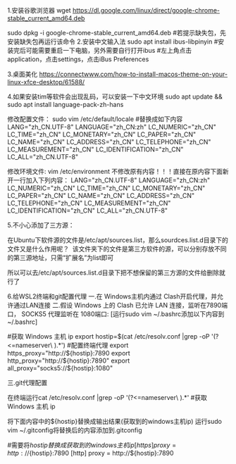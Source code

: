 1.安装谷歌浏览器
wget https://dl.google.com/linux/direct/google-chrome-stable_current_amd64.deb

sudo dpkg -i google-chrome-stable_current_amd64.deb
#若提示缺失包，先安装缺失包再运行该命令 
2.安装中文输入法
sudo apt install ibus-libpinyin
#安装完后可能需要重启一下电脑，另外需要自行打开ibus
#左上角点击application，点击settings，点击iBus Preferences

3.桌面美化
https://connectwww.com/how-to-install-macos-theme-on-your-linux-xfce-desktop/61588/

4.如果安装tim等软件会出现乱码，可以安装一下中文环境
sudo apt update && sudo apt install language-pack-zh-hans

修改配置文件：
sudo vim /etc/default/locale
#替换成如下内容
LANG="zh_CN.UTF-8"
LANGUAGE="zh_CN:zh"
LC_NUMERIC="zh_CN"
LC_TIME="zh_CN"
LC_MONETARY="zh_CN"
LC_PAPER="zh_CN"
LC_NAME="zh_CN"
LC_ADDRESS="zh_CN"
LC_TELEPHONE="zh_CN"
LC_MEASUREMENT="zh_CN"
LC_IDENTIFICATION="zh_CN"
LC_ALL="zh_CN.UTF-8"

修改环境文件:
vim /etc/environment
不修改原有内容！！！直接在原内容下面新开一行加入下列内容：
LANG="zh_CN.UTF-8"
LANGUAGE="zh_CN:zh"
LC_NUMERIC="zh_CN"
LC_TIME="zh_CN"
LC_MONETARY="zh_CN"
LC_PAPER="zh_CN"
LC_NAME="zh_CN"
LC_ADDRESS="zh_CN"
LC_TELEPHONE="zh_CN"
LC_MEASUREMENT="zh_CN"
LC_IDENTIFICATION="zh_CN"
LC_ALL="zh_CN.UTF-8"


5.不小心添加了三方源：

 在Ubuntu下软件源的文件是/etc/apt/sources.list，那么sourdces.list.d目录下的文件又是什么作用呢？
 该文件夹下的文件是第三方软件的源，可以分别存放不同的第三源地址，只需“扩展名”为list即可

所以可以去/etc/apt/sources.list.d目录下把不想保留的第三方源的文件给删除就行了

6.给WSL2终端和git配置代理
一.在 Windows主机内通过 Clash开启代理，并允许通过LAN连接
二.假设 Windows 上的 Clash 已允许 LAN 连接，监听在7890端口，
SOCKS5 代理监听在 1080端口:
[运行sudo vim ~/.bashrc添加以下内容到 ~/.bashrc]

#获取 Windows 主机 ip
export hostip=$(cat /etc/resolv.conf |grep -oP '(?<=nameserver\ ).*')
#配置终端代理
export https_proxy="http://${hostip}:7890
export http_proxy="http://${hostip}:7890"
export all_proxy="socks5://${hostip}:1080"

三.git代理配置

在终端运行cat /etc/resolv.conf |grep -oP '(?<=nameserver\ ).*'
#获取 Windows 主机 ip

将下面内容中的${hostip}替换成输出结果(获取到的windows主机ip)
运行sudo vim ~/.gitconfig将替换后的内容添加到.gitconfig


#需要将${hostip}替换成获取到的windows主机ip
[https]
    proxy = http://${hostip}:7890
[http]
    proxy = http://${hostip}:7890

